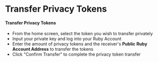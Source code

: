 # Transfer Privacy Tokens

#### Transfer Privacy Tokens <a href="#transfer-privacy-tokens" id="transfer-privacy-tokens"></a>

* From the home screen, select the token you wish to transfer privately
* Input your private key and log into your Ruby Account
* Enter the amount of privacy tokens and the receiver's **Public** **Ruby Account Address** to transfer the tokens
* Click "Confirm Transfer" to complete the privacy token transfer
